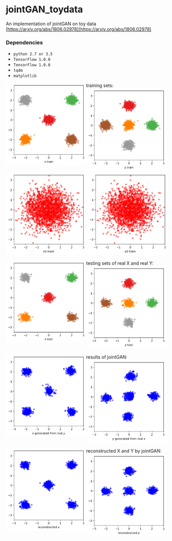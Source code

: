 # jointGAN_toydata
An implementation of jointGAN on toy data 	[https://arxiv.org/abs/1806.02978](https://arxiv.org/abs/1806.02978)

### Dependencies
- `python 2.7 or 3.5`
- `TensorFlow 1.0.0`
- `TensorFlow 1.0.0`
- `tqdm`
- `matplotlib`

training sets:
<img src='https://github.com/mathcbc/jointGAN_toydata/blob/master/results/X_train.png' align="left" width=250 />
<img src='https://github.com/mathcbc/jointGAN_toydata/blob/master/results/Y_train.png'  width=250/> 
<img src='https://github.com/mathcbc/jointGAN_toydata/blob/master/results/e1_train.png'  width=250/> 
<img src='https://github.com/mathcbc/jointGAN_toydata/blob/master/results/e2_train.png'  width=250/> 

testing sets of real X and real Y:
<img src='https://github.com/mathcbc/jointGAN_toydata/blob/master/results/X_test.png' align="left" width=250 />
<img src='https://github.com/mathcbc/jointGAN_toydata/blob/master/results/Y_test.png'  width=250/> 

results of jointGAN:
<img src='https://github.com/mathcbc/jointGAN_toydata/blob/master/results/y_real_to_x_test.png' align="left" width=250 />
<img src='https://github.com/mathcbc/jointGAN_toydata/blob/master/results/x_real_to_y_test.png'  width=250/> 

reconstructed X and Y by jointGAN:
<img src='https://github.com/mathcbc/jointGAN_toydata/blob/master/results/rec_x_test.png' align="left" width=250 />
<img src='https://github.com/mathcbc/jointGAN_toydata/blob/master/results/rec_y_test.png'  width=250/> 